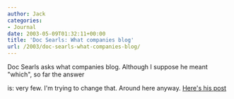 ```yaml
---
author: Jack
categories:
- Journal
date: 2003-05-09T01:32:11+00:00
title: 'Doc Searls: What companies blog'
url: /2003/doc-searls-what-companies-blog/
---
```


Doc Searls asks what companies blog. Although I suppose he meant "which", so far the answer
  

  
is: very few. I'm trying to change that. Around here anyway. [Here's his post][1]

 [1]: //doc.weblogs.com/2003/03/13#aQuestion"